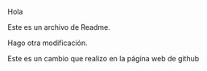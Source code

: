Hola

Este es un archivo de Readme.

Hago otra modificación.

Este es un cambio que realizo en la página web de github

